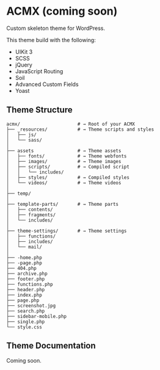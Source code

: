 # ACMX (coming soon)

Custom skeleton theme for WordPress.

This theme build with the following:

- UIKit 3
- SCSS
- jQuery
- JavaScript Routing
- Soil
- Advanced Custom Fields
- Yoast

## Theme Structure

```shell
acmx/                     # → Root of your ACMX
├── _resources/           # → Theme scripts and styles
│   ├── js/               
│   └── sass/             
│
├── assets                # → Theme assets
│   ├── fonts/            # → Theme webfonts
│   ├── images/           # → Theme images
│   ├── scripts/          # → Compiled script
│   │   └── includes/     
│   ├── styles/           # → Compiled styles
│   └── videos/           # → Theme videos
│
├── temp/
│
├── template-parts/       # → Theme parts
│   ├── contents/
│   ├── fragments/
│   └── includes/
│
├── theme-settings/       # → Theme settings
│   ├── functions/
│   ├── includes/
│   └── mail/
│
├── -home.php
├── -page.php
├── 404.php
├── archive.php
├── footer.php
├── functions.php
├── header.php
├── index.php
├── page.php
├── screenshot.jpg
├── search.php
├── sidebar-mobile.php
├── single.php
└── style.css
```

## Theme Documentation

Coming soon.
